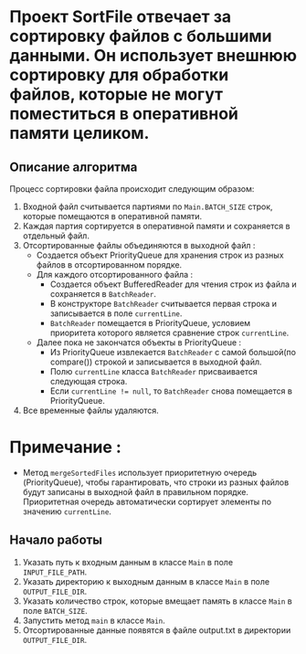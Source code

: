 # Проект SortFile отвечает за сортировку файлов с большими данными. Он использует внешнюю сортировку для обработки файлов, которые не могут поместиться в оперативной памяти целиком.

## Описание алгоритма

Процесс сортировки файла происходит следующим образом:
1. Входной файл считывается партиями по `Main.BATCH_SIZE` строк, которые помещаются в оперативной памяти.
2. Каждая партия сортируется в оперативной памяти и сохраняется в отдельный файл.
3. Отсортированные файлы объединяются в выходной файл :
    - Создается объект PriorityQueue для хранения строк из разных файлов в отсортированном порядке.
    - Для каждого отсортированного файла :
        - Создается объект BufferedReader для чтения строк из файла и сохраняется в `BatchReader`.
        - В конструкторе `BatchReader` считывается первая строка и записывается в поле `currentLine`.
        - `BatchReader` помещается в PriorityQueue, условием приоритета которого является сравнение строк `currentLine`.
    - Далее пока не закончатся объекты в PriorityQueue :
        - Из PriorityQueue извлекается `BatchReader` с самой большой(по compare()) строкой и записывается в выходной файл.
        - Полю `currentLine` класса `BatchReader` присваивается следующая строка.
        - Если `currentLine != null`, то `BatchReader` снова помещается в PriorityQueue.
4. Все временные файлы удаляются.

# Примечание :
- Метод `mergeSortedFiles` использует приоритетную очередь (PriorityQueue), чтобы гарантировать, что строки из разных файлов будут записаны в выходной файл в правильном порядке. Приоритетная очередь автоматически сортирует элементы по значению `currentLine`.

## Начало работы

1. Указать путь к входным данным в классе `Main` в поле `INPUT_FILE_PATH`.
2. Указать директорию к выходным данным в классе `Main` в поле `OUTPUT_FILE_DIR`.
3. Указать количество строк, которые вмещает память в классе `Main` в поле `BATCH_SIZE`.
4. Запустить метод `main` в классе `Main`.
5. Отсортированные данные появятся в файле output.txt в директории `OUTPUT_FILE_DIR`.